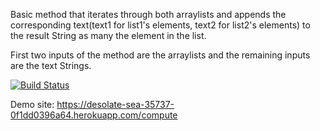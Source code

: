 Basic method that iterates through both arraylists and appends the corresponding text(text1 for list1's elements, text2 for list2's elements) to the result String as many the element in the list.

First two inputs of the method are the arraylists and the remaining inputs are the text Strings.

[![Build Status](https://app.travis-ci.com/byyavuzyigit/bil481_spring_hw1.svg?token=Fe2LEgFkQ6iXbfe4Vowz&branch=main)](https://app.travis-ci.com/byyavuzyigit/bil481_spring_hw1)

Demo site: https://desolate-sea-35737-0f1dd0396a64.herokuapp.com/compute


